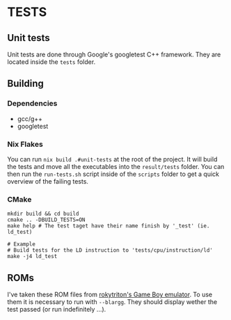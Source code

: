 # TESTS

## Unit tests

Unit tests are done through Google's googletest C++ framework.
They are located inside the `tests` folder.

## Building

### Dependencies
- gcc/g++
- googletest

### Nix Flakes
You can run `nix build .#unit-tests` at the root of the project.
It will build the tests and move all the executables into the `result/tests` folder.
You can then run the `run-tests.sh` script inside of the `scripts` folder to get a quick overview of the failing tests.

### CMake
```
mkdir build && cd build
cmake .. -DBUILD_TESTS=ON
make help # The test taget have their name finish by '_test' (ie. ld_test)

# Example
# Build tests for the LD instruction to 'tests/cpu/instruction/ld'
make -j4 ld_test
```

## ROMs

I've taken these ROM files from [rokytriton's Game Boy emulator](https://github.com/rockytriton/LLD_gbemu/tree/main/roms).
To use them it is necessary to run with `--blargg`. They should display wether the test passed (or run indefinitely ...).
